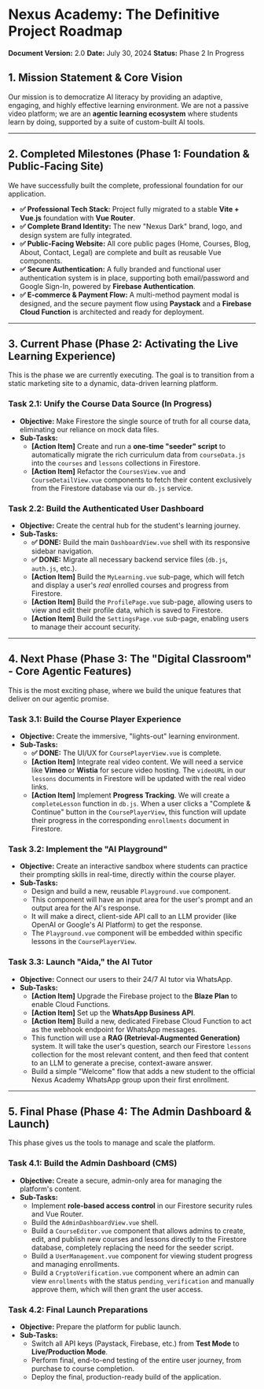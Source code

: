 # Nexus Academy: The Definitive Project Roadmap

**Document Version:** 2.0
**Date:** July 30, 2024
**Status:** Phase 2 In Progress

## 1. Mission Statement & Core Vision

Our mission is to democratize AI literacy by providing an adaptive, engaging, and highly effective learning environment. We are not a passive video platform; we are an **agentic learning ecosystem** where students learn by doing, supported by a suite of custom-built AI tools.

---

## 2. Completed Milestones (Phase 1: Foundation & Public-Facing Site)

We have successfully built the complete, professional foundation for our application.

*   **✅ Professional Tech Stack:** Project fully migrated to a stable **Vite + Vue.js** foundation with **Vue Router**.
*   **✅ Complete Brand Identity:** The new "Nexus Dark" brand, logo, and design system are fully integrated.
*   **✅ Public-Facing Website:** All core public pages (Home, Courses, Blog, About, Contact, Legal) are complete and built as reusable Vue components.
*   **✅ Secure Authentication:** A fully branded and functional user authentication system is in place, supporting both email/password and Google Sign-In, powered by **Firebase Authentication**.
*   **✅ E-commerce & Payment Flow:** A multi-method payment modal is designed, and the secure payment flow using **Paystack** and a **Firebase Cloud Function** is architected and ready for deployment.

---

## 3. Current Phase (Phase 2: Activating the Live Learning Experience)

This is the phase we are currently executing. The goal is to transition from a static marketing site to a dynamic, data-driven learning platform.

### Task 2.1: Unify the Course Data Source (In Progress)
*   **Objective:** Make Firestore the single source of truth for all course data, eliminating our reliance on mock data files.
*   **Sub-Tasks:**
    *   **[Action Item]** Create and run a **one-time "seeder" script** to automatically migrate the rich curriculum data from `courseData.js` into the `courses` and `lessons` collections in Firestore.
    *   **[Action Item]** Refactor the `CoursesView.vue` and `CourseDetailView.vue` components to fetch their content exclusively from the Firestore database via our `db.js` service.

### Task 2.2: Build the Authenticated User Dashboard
*   **Objective:** Create the central hub for the student's learning journey.
*   **Sub-Tasks:**
    *   **✅ DONE:** Build the main `DashboardView.vue` shell with its responsive sidebar navigation.
    *   **✅ DONE:** Migrate all necessary backend service files (`db.js`, `auth.js`, etc.).
    *   **[Action Item]** Build the `MyLearning.vue` sub-page, which will fetch and display a user's *real* enrolled courses and progress from Firestore.
    *   **[Action Item]** Build the `ProfilePage.vue` sub-page, allowing users to view and edit their profile data, which is saved to Firestore.
    *   **[Action Item]** Build the `SettingsPage.vue` sub-page, enabling users to manage their account security.

---

## 4. Next Phase (Phase 3: The "Digital Classroom" - Core Agentic Features)

This is the most exciting phase, where we build the unique features that deliver on our agentic promise.

### Task 3.1: Build the Course Player Experience
*   **Objective:** Create the immersive, "lights-out" learning environment.
*   **Sub-Tasks:**
    *   **✅ DONE:** The UI/UX for `CoursePlayerView.vue` is complete.
    *   **[Action Item]** Integrate real video content. We will need a service like **Vimeo** or **Wistia** for secure video hosting. The `videoURL` in our `lessons` documents in Firestore will be updated with the real video links.
    *   **[Action Item]** Implement **Progress Tracking**. We will create a `completeLesson` function in `db.js`. When a user clicks a "Complete & Continue" button in the `CoursePlayerView`, this function will update their progress in the corresponding `enrollments` document in Firestore.

### Task 3.2: Implement the "AI Playground"
*   **Objective:** Create an interactive sandbox where students can practice their prompting skills in real-time, directly within the course player.
*   **Sub-Tasks:**
    *   Design and build a new, reusable `Playground.vue` component.
    *   This component will have an input area for the user's prompt and an output area for the AI's response.
    *   It will make a direct, client-side API call to an LLM provider (like OpenAI or Google's AI Platform) to get the response.
    *   The `Playground.vue` component will be embedded within specific lessons in the `CoursePlayerView`.

### Task 3.3: Launch "Aida," the AI Tutor
*   **Objective:** Connect our users to their 24/7 AI tutor via WhatsApp.
*   **Sub-Tasks:**
    *   **[Action Item]** Upgrade the Firebase project to the **Blaze Plan** to enable Cloud Functions.
    *   **[Action Item]** Set up the **WhatsApp Business API**.
    *   **[Action Item]** Build a new, dedicated Firebase Cloud Function to act as the webhook endpoint for WhatsApp messages.
    *   This function will use a **RAG (Retrieval-Augmented Generation)** system. It will take the user's question, search our Firestore `lessons` collection for the most relevant content, and then feed that content to an LLM to generate a precise, context-aware answer.
    *   Build a simple "Welcome" flow that adds a new student to the official Nexus Academy WhatsApp group upon their first enrollment.

---

## 5. Final Phase (Phase 4: The Admin Dashboard & Launch)

This phase gives us the tools to manage and scale the platform.

### Task 4.1: Build the Admin Dashboard (CMS)
*   **Objective:** Create a secure, admin-only area for managing the platform's content.
*   **Sub-Tasks:**
    *   Implement **role-based access control** in our Firestore security rules and Vue Router.
    *   Build the `AdminDashboardView.vue` shell.
    *   Build a `CourseEditor.vue` component that allows admins to create, edit, and publish new courses and lessons directly to the Firestore database, completely replacing the need for the seeder script.
    *   Build a `UserManagement.vue` component for viewing student progress and managing enrollments.
    *   Build a `CryptoVerification.vue` component where an admin can view `enrollments` with the status `pending_verification` and manually approve them, which will then grant the user access.

### Task 4.2: Final Launch Preparations
*   **Objective:** Prepare the platform for public launch.
*   **Sub-Tasks:**
    *   Switch all API keys (Paystack, Firebase, etc.) from **Test Mode** to **Live/Production Mode**.
    *   Perform final, end-to-end testing of the entire user journey, from purchase to course completion.
    *   Deploy the final, production-ready build of the application.